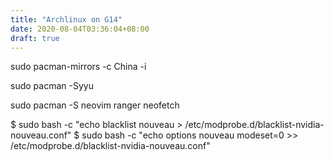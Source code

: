 ```yaml
---
title: "Archlinux on G14"
date: 2020-08-04T03:36:04+08:00
draft: true
---
```


sudo pacman-mirrors -c China -i

sudo pacman -Syyu

sudo pacman -S neovim ranger neofetch

$ sudo bash -c "echo blacklist nouveau > /etc/modprobe.d/blacklist-nvidia-nouveau.conf"
$ sudo bash -c "echo options nouveau modeset=0 >> /etc/modprobe.d/blacklist-nvidia-nouveau.conf"


